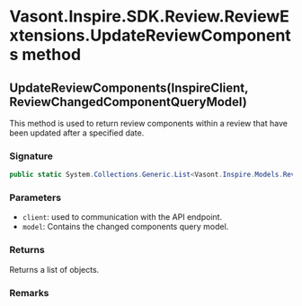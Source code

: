 # Vasont.Inspire.SDK.Review.ReviewExtensions.UpdateReviewComponents method
## UpdateReviewComponents(InspireClient, ReviewChangedComponentQueryModel)
This method is used to return review components within a review that have been updated after a specified date.

### Signature
```csharp
public static System.Collections.Generic.List<Vasont.Inspire.Models.Reviews.ReviewerComponentModel> UpdateReviewComponents(InspireClient client, ReviewChangedComponentQueryModel model)
```
### Parameters
- `client`: used to communication with the API endpoint.
- `model`: Contains the changed components query model.

### Returns
Returns a list of  objects.
### Remarks


